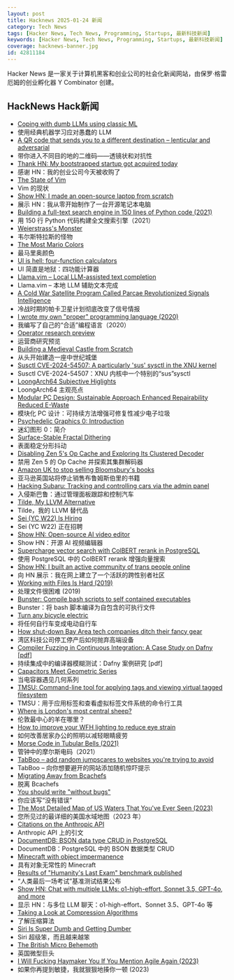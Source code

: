 ```yaml
---
layout: post
title: Hacknews 2025-01-24 新闻
category: Tech News
tags: [Hacker News, Tech News, Programming, Startups, 最新科技新闻]
keywords: [Hacker News, Tech News, Programming, Startups, 最新科技新闻]
coverage: hacknews-banner.jpg
id: 42811184
---
```


Hacker News 是一家关于计算机黑客和创业公司的社会化新闻网站，由保罗·格雷厄姆的创业孵化器 Y Combinator 创建。

## HackNews Hack新闻

- [Coping with dumb LLMs using classic ML](https://softwaredoug.com/blog/2025/01/21/llm-judge-decision-tree)
- 使用经典机器学习应对愚蠢的 LLM
- [A QR code that sends you to a different destination – lenticular and adversarial](https://mstdn.social/@isziaui/113874436953157913)
- 带你进入不同目的地的二维码——透镜状和对抗性
- [Thank HN: My bootstrapped startup got acquired today]()
- 感谢 HN：我的创业公司今天被收购了
- [The State of Vim](https://lwn.net/Articles/1002342/)
- Vim 的现状
- [Show HN: I made an open-source laptop from scratch](https://www.byran.ee/posts/creation/)
- 展示 HN：我从零开始制作了一台开源笔记本电脑
- [Building a full-text search engine in 150 lines of Python code (2021)](https://bart.degoe.de/building-a-full-text-search-engine-150-lines-of-code/)
- 用 150 行 Python 代码构建全文搜索引擎（2021）
- [Weierstrass's Monster](https://www.quantamagazine.org/the-jagged-monstrous-function-that-broke-calculus-20250123/)
- 韦尔斯特拉斯的怪物
- [The Most Mario Colors](https://lmnt.me/blog/the-most-mario-colors.html)
- 最马里奥颜色
- [UI is hell: four-function calculators](https://lcamtuf.substack.com/p/ui-is-hell-four-function-calculators)
- UI 简直是地狱：四功能计算器
- [Llama.vim – Local LLM-assisted text completion](https://github.com/ggml-org/llama.vim)
- Llama.vim – 本地 LLM 辅助文本完成
- [A Cold War Satellite Program Called Parcae Revolutionized Signals Intelligence](https://spectrum.ieee.org/reconnaissance-satellite)
- 冷战时期的帕卡卫星计划彻底改变了信号情报
- [I wrote my own "proper" programming language (2020)](https://mukulrathi.com/create-your-own-programming-language/intro-to-compiler/)
- 我编写了自己的“合适”编程语言（2020）
- [Operator research preview](https://openai.com/index/introducing-operator/)
- 运营商研究预览
- [Building a Medieval Castle from Scratch](https://www.guedelon.fr/en/)
- 从头开始建造一座中世纪城堡
- [Susctl CVE-2024-54507: A particularly 'sus' sysctl in the XNU kernel](https://jprx.io/cve-2024-54507/)
- Susctl CVE-2024-54507：XNU 内核中一个特别的“sus”sysctl
- [LoongArch64 Subjective Higlights](http://0x80.pl/notesen/2025-01-21-loongarch64-highlights.html)
- LoongArch64 主观亮点
- [Modular PC Design: Sustainable Approach Enhanced Repairability Reduced E-Waste](https://community.intel.com/t5/Blogs/Tech-Innovation/Client/Modular-PC-Design-A-Sustainable-Approach-for-Enhanced/post/1657681)
- 模块化 PC 设计：可持续方法增强可修复性减少电子垃圾
- [Psychedelic Graphics 0: Introduction](https://benpence.com/blog/post/psychedelic-graphics-0)
- 迷幻图形 0：简介
- [Surface-Stable Fractal Dithering](https://github.com/runevision/Dither3D)
- 表面稳定分形抖动
- [Disabling Zen 5's Op Cache and Exploring Its Clustered Decoder](https://chipsandcheese.com/p/disabling-zen-5s-op-cache-and-exploring)
- 禁用 Zen 5 的 Op Cache 并探索其集群解码器
- [Amazon UK to stop selling Bloomsbury's books](https://www.thebookseller.com/news/amazon-uk-to-stop-selling-bloomsburys-books)
- 亚马逊英国站将停止销售布鲁姆斯伯里的书籍
- [Hacking Subaru: Tracking and controlling cars via the admin panel](https://samcurry.net/hacking-subaru)
- 入侵斯巴鲁：通过管理面板跟踪和控制汽车
- [Tilde, My LLVM Alternative](https://yasserarg.com/tb)
- Tilde，我的 LLVM 替代品
- [Sei (YC W22) Is Hiring](https://www.ycombinator.com/companies/sei/jobs/LeAtLYf-full-stack-engineer-typescript-react-gen-ai)
- Sei (YC W22) 正在招聘
- [Show HN: Open-source AI video editor](https://github.com/fal-ai-community/video-starter-kit)
- Show HN：开源 AI 视频编辑器
- [Supercharge vector search with ColBERT rerank in PostgreSQL](https://blog.vectorchord.ai/supercharge-vector-search-with-colbert-rerank-in-postgresql)
- 使用 PostgreSQL 中的 ColBERT rerank 增强向量搜索
- [Show HN: I built an active community of trans people online](https://t4t.social/)
- 向 HN 展示：我在网上建立了一个活跃的跨性别者社区
- [Working with Files Is Hard (2019)](https://danluu.com/deconstruct-files/)
- 处理文件很困难 (2019)
- [Bunster: Compile bash scripts to self contained executables](https://github.com/yassinebenaid/bunster)
- Bunster：将 bash 脚本编译为自包含的可执行文件
- [Turn any bicycle electric](https://dhruvvidyut.co.in/)
- 将任何自行车变成电动自行车
- [How shut-down Bay Area tech companies ditch their fancy gear](https://www.sfgate.com/tech/article/silicon-valley-disposition-auction-company-20039023.php)
- 湾区科技公司停工停产后如何抛弃高端设备
- [Compiler Fuzzing in Continuous Integration: A Case Study on Dafny [pdf]](https://www.doc.ic.ac.uk/~afd/papers/2025/ICST-Industry.pdf)
- 持续集成中的编译器模糊测试：Dafny 案例研究 [pdf]
- [Capacitors Meet Geometric Series](https://ivanbelenky.com/articles/capacitors)
- 当电容器遇见几何系列
- [TMSU: Command-line tool for applying tags and viewing virtual tagged filesystem](https://tmsu.org/)
- TMSU：用于应用标签和查看虚拟标签文件系统的命令行工具
- [Where is London's most central sheep?](https://diamondgeezer.blogspot.com/2025/01/londons-most-central-sheep.html)
- 伦敦最中心的羊在哪里？
- [How to improve your WFH lighting to reduce eye strain](https://rustle.ca/posts/articles/work-from-home-lighting)
- 如何改善居家办公的照明以减轻眼睛疲劳
- [Morse Code in Tubular Bells (2021)](https://madpsy.uk/link-between-the-soundtrack-of-the-exorcist-and-amateur-radio/)
- 管钟中的摩尔斯电码（2021）
- [TabBoo – add random jumpscares to websites you're trying to avoid](https://tabboo.xyz/)
- TabBoo – 向你想要避开的网站添加随机惊吓提示
- [Migrating Away from Bcachefs](https://blog.sesse.net/blog/tech/2025-01-20-21-45_migrating_away_from_bcachefs.html)
- 脱离 Bcachefs
- [You should write "without bugs"](https://korshakov.com/posts/no-bugs)
- 你应该写“没有错误”
- [The Most Detailed Map of US Waters That You've Ever Seen (2023)](https://www.esri.com/arcgis-blog/products/arcgis-living-atlas/water/the-most-detailed-map-of-us-waters-that-youve-ever-seen/)
- 您所见过的最详细的美国水域地图（2023 年）
- [Citations on the Anthropic API](https://www.anthropic.com/news/introducing-citations-api)
- Anthropic API 上的引文
- [DocumentDB: BSON data type CRUD in PostgreSQL](https://github.com/microsoft/documentdb)
- DocumentDB：PostgreSQL 中的 BSON 数据类型 CRUD
- [Minecraft with object impermanence](https://www.aiweirdness.com/minecraft-with-object-impermanence/)
- 具有对象无常性的 Minecraft
- [Results of "Humanity's Last Exam" benchmark published](https://scale.com/blog/humanitys-last-exam-results)
- “人类最后一场考试”基准测试结果公布
- [Show HN: Chat with multiple LLMs: o1-high-effort, Sonnet 3.5, GPT-4o, and more](https://polychat.co)
- 显示 HN：与多位 LLM 聊天：o1-high-effort、Sonnet 3.5、GPT-4o 等
- [Taking a Look at Compression Algorithms](https://cefboud.github.io/posts/compression/)
- 了解压缩算法
- [Siri Is Super Dumb and Getting Dumber](https://daringfireball.net/2025/01/siri_is_super_dumb_and_getting_dumber)
- Siri 超级笨，而且越来越笨
- [The British Micro Behemoth](https://www.abortretry.fail/p/the-british-micro-behemoth)
- 英国微型巨头
- [I Will Fucking Haymaker You If You Mention Agile Again (2023)](https://ludic.mataroa.blog/blog/i-will-fucking-haymaker-you-if-you-mention-agile-again/)
- 如果你再提到敏捷，我就狠狠地揍你一顿 (2023)


